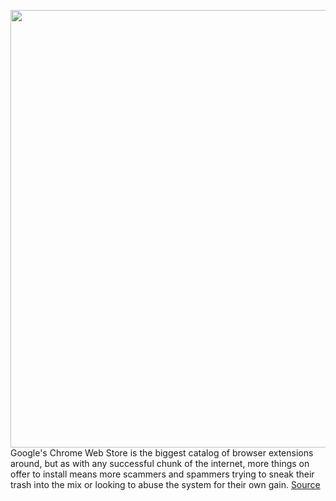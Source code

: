 <img src='https://cdn.vox-cdn.com/thumbor/-y_x4ucxW7heCSyOaIbqE-A2BZk=/0x0:2040x1360/1200x800/filters:focal(857x517:1183x843)/cdn.vox-cdn.com/uploads/chorus_image/image/66733182/acastro_200207_3900_chrome_0001.0.0.jpg' width='700px' /><br/>
Google's Chrome Web Store is the biggest catalog of browser extensions around, but as with any successful chunk of the internet, more things on offer to install means more scammers and spammers trying to sneak their trash into the mix or looking to abuse the system for their own gain.
<a href='https://www.theverge.com/2020/4/30/21242597/google-chrome-web-store-new-spam-policy-extensions'> Source <a/>